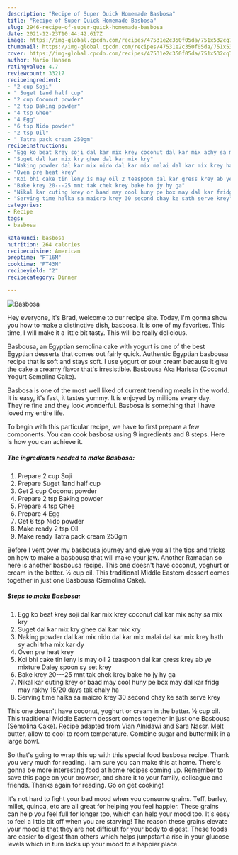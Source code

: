 ```yaml
---
description: "Recipe of Super Quick Homemade Basbosa"
title: "Recipe of Super Quick Homemade Basbosa"
slug: 2946-recipe-of-super-quick-homemade-basbosa
date: 2021-12-23T10:44:42.617Z
image: https://img-global.cpcdn.com/recipes/47531e2c350f05da/751x532cq70/basbosa-recipe-main-photo.jpg
thumbnail: https://img-global.cpcdn.com/recipes/47531e2c350f05da/751x532cq70/basbosa-recipe-main-photo.jpg
cover: https://img-global.cpcdn.com/recipes/47531e2c350f05da/751x532cq70/basbosa-recipe-main-photo.jpg
author: Mario Hansen
ratingvalue: 4.7
reviewcount: 33217
recipeingredient:
- "2 cup Soji"
- " Suget 1and half cup"
- "2 cup Coconut powder"
- "2 tsp Baking powder"
- "4 tsp Ghee"
- "4 Egg"
- "6 tsp Nido powder"
- "2 tsp Oil"
- " Tatra pack cream 250gm"
recipeinstructions:
- "Egg ko beat krey soji dal kar mix krey coconut dal kar mix achy sa mix kry"
- "Suget dal kar mix kry ghee dal kar mix kry"
- "Naking powder dal kar mix nido dal kar mix malai dal kar mix krey hath sy achi trha mix kar dy"
- "Oven pre heat krey"
- "Koi bhi cake tin leny is may oil 2 teaspoon dal kar gress krey ab ye mixture Daley spoon sy set krey"
- "Bake krey 20---25 mnt tak chek krey bake ho jy hy ga"
- "Nikal kar cuting krey or baad may cool huny pe box may dal kar fridg may rakhy 15/20 days tak chaly ha"
- "Serving time halka sa maicro krey 30 second chay ke sath serve krey"
categories:
- Recipe
tags:
- basbosa

katakunci: basbosa 
nutrition: 264 calories
recipecuisine: American
preptime: "PT16M"
cooktime: "PT43M"
recipeyield: "2"
recipecategory: Dinner

---
```



![Basbosa](https://img-global.cpcdn.com/recipes/47531e2c350f05da/751x532cq70/basbosa-recipe-main-photo.jpg)

Hey everyone, it's Brad, welcome to our recipe site. Today, I'm gonna show you how to make a distinctive dish, basbosa. It is one of my favorites. This time, I will make it a little bit tasty. This will be really delicious.

Basbousa, an Egyptian semolina cake with yogurt is one of the best Egyptian desserts that comes out fairly quick. Authentic Egyptian basbousa recipe that is soft and stays soft. I use yogurt or sour cream because it give the cake a creamy flavor that&#39;s irresistible. Basbousa Aka Harissa (Coconut Yogurt Semolina Cake).

Basbosa is one of the most well liked of current trending meals in the world. It is easy, it's fast, it tastes yummy. It is enjoyed by millions every day. They're fine and they look wonderful. Basbosa is something that I have loved my entire life.


To begin with this particular recipe, we have to first prepare a few components. You can cook basbosa using 9 ingredients and 8 steps. Here is how you can achieve it.

<!--inarticleads1-->

##### The ingredients needed to make Basbosa:

1. Prepare 2 cup Soji
1. Prepare  Suget 1and half cup
1. Get 2 cup Coconut powder
1. Prepare 2 tsp Baking powder
1. Prepare 4 tsp Ghee
1. Prepare 4 Egg
1. Get 6 tsp Nido powder
1. Make ready 2 tsp Oil
1. Make ready  Tatra pack cream 250gm


Before I vent over my basbousa journey and give you all the tips and tricks on how to make a basbousa that will make your jaw. Another Ramadan so here is another basbousa recipe. This one doesn&#39;t have coconut, yoghurt or cream in the batter. ½ cup oil. This traditional Middle Eastern dessert comes together in just one Basbousa (Semolina Cake). 

<!--inarticleads2-->

##### Steps to make Basbosa:

1. Egg ko beat krey soji dal kar mix krey coconut dal kar mix achy sa mix kry
1. Suget dal kar mix kry ghee dal kar mix kry
1. Naking powder dal kar mix nido dal kar mix malai dal kar mix krey hath sy achi trha mix kar dy
1. Oven pre heat krey
1. Koi bhi cake tin leny is may oil 2 teaspoon dal kar gress krey ab ye mixture Daley spoon sy set krey
1. Bake krey 20---25 mnt tak chek krey bake ho jy hy ga
1. Nikal kar cuting krey or baad may cool huny pe box may dal kar fridg may rakhy 15/20 days tak chaly ha
1. Serving time halka sa maicro krey 30 second chay ke sath serve krey


This one doesn&#39;t have coconut, yoghurt or cream in the batter. ½ cup oil. This traditional Middle Eastern dessert comes together in just one Basbousa (Semolina Cake). Recipe adapted from Vian Alnidawi and Sara Nassr. Melt butter, allow to cool to room temperature. Combine sugar and buttermilk in a large bowl. 

So that's going to wrap this up with this special food basbosa recipe. Thank you very much for reading. I am sure you can make this at home. There's gonna be more interesting food at home recipes coming up. Remember to save this page on your browser, and share it to your family, colleague and friends. Thanks again for reading. Go on get cooking!

It's not hard to fight your bad mood when you consume grains. Teff, barley, millet, quinoa, etc are all great for helping you feel happier. These grains can help you feel full for longer too, which can help your mood too. It's easy to feel a little bit off when you are starving! The reason these grains elevate your mood is that they are not difficult for your body to digest. These foods are easier to digest than others which helps jumpstart a rise in your glucose levels which in turn kicks up your mood to a happier place.

